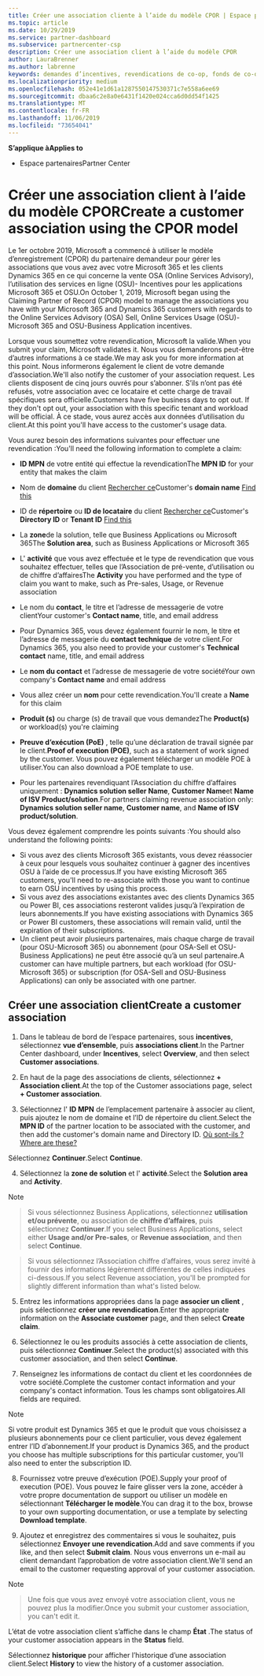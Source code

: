 ```yaml
---
title: Créer une association cliente à l’aide du modèle CPOR | Espace partenaires
ms.topic: article
ms.date: 10/29/2019
ms.service: partner-dashboard
ms.subservice: partnercenter-csp
description: Créer une association client à l’aide du modèle CPOR
author: LauraBrenner
ms.author: labrenne
keywords: demandes d’incentives, revendications de co-op, fonds de co-op, OSU, OSA, ISV, Association de revenus
ms.localizationpriority: medium
ms.openlocfilehash: 052e41e1d61a1287550147530371c7e558a6ee69
ms.sourcegitcommit: dbaa6c2e8a0e6431f1420e024cca6d0dd54f1425
ms.translationtype: MT
ms.contentlocale: fr-FR
ms.lasthandoff: 11/06/2019
ms.locfileid: "73654041"
---
```

<span data-ttu-id="417b3-104">**S’applique à**</span><span class="sxs-lookup"><span data-stu-id="417b3-104">**Applies to**</span></span>

-  <span data-ttu-id="417b3-105">Espace partenaires</span><span class="sxs-lookup"><span data-stu-id="417b3-105">Partner Center</span></span>

# <a name="create-a-customer-association-using-the-cpor-model"></a><span data-ttu-id="417b3-106">Créer une association client à l’aide du modèle CPOR</span><span class="sxs-lookup"><span data-stu-id="417b3-106">Create a customer association using the CPOR model</span></span>

<span data-ttu-id="417b3-107">Le 1er octobre 2019, Microsoft a commencé à utiliser le modèle d’enregistrement (CPOR) du partenaire demandeur pour gérer les associations que vous avez avec votre Microsoft 365 et les clients Dynamics 365 en ce qui concerne la vente OSA (Online Services Advisory), l’utilisation des services en ligne (OSU)- Incentives pour les applications Microsoft 365 et OSU.</span><span class="sxs-lookup"><span data-stu-id="417b3-107">On October 1, 2019, Microsoft began using the Claiming Partner of Record (CPOR) model to manage the associations you have with your Microsoft 365 and Dynamics 365 customers with regards to the Online Services Advisory (OSA) Sell, Online Services Usage (OSU)-Microsoft 365 and OSU-Business Application incentives.</span></span>

<span data-ttu-id="417b3-108">Lorsque vous soumettez votre revendication, Microsoft la valide.</span><span class="sxs-lookup"><span data-stu-id="417b3-108">When you submit your claim, Microsoft validates it.</span></span> <span data-ttu-id="417b3-109">Nous vous demanderons peut-être d’autres informations à ce stade.</span><span class="sxs-lookup"><span data-stu-id="417b3-109">We may ask you for more information at this point.</span></span> <span data-ttu-id="417b3-110">Nous informerons également le client de votre demande d’association.</span><span class="sxs-lookup"><span data-stu-id="417b3-110">We'll also notify the customer of your association request.</span></span> <span data-ttu-id="417b3-111">Les clients disposent de cinq jours ouvrés pour s’abonner. S’ils n’ont pas été refusés, votre association avec ce locataire et cette charge de travail spécifiques sera officielle.</span><span class="sxs-lookup"><span data-stu-id="417b3-111">Customers have five business days to opt out. If they don't opt out, your association with this specific tenant and workload will be official.</span></span> <span data-ttu-id="417b3-112">À ce stade, vous aurez accès aux données d’utilisation du client.</span><span class="sxs-lookup"><span data-stu-id="417b3-112">At this point you'll have access to the customer's usage data.</span></span> 

<span data-ttu-id="417b3-113">Vous aurez besoin des informations suivantes pour effectuer une revendication :</span><span class="sxs-lookup"><span data-stu-id="417b3-113">You'll need the following information to complete a claim:</span></span>

- <span data-ttu-id="417b3-114">**ID MPN** de votre entité qui effectue la revendication</span><span class="sxs-lookup"><span data-stu-id="417b3-114">The **MPN ID** for your entity that makes the claim</span></span>

- <span data-ttu-id="417b3-115">Nom de **domaine** du client [Rechercher ce](https://docs.microsoft.com/partner-center/find-customer-domain-name)</span><span class="sxs-lookup"><span data-stu-id="417b3-115">Customer's **domain name** [Find this](https://docs.microsoft.com/partner-center/find-customer-domain-name)</span></span>

- <span data-ttu-id="417b3-116">ID de **répertoire** ou **ID de locataire** du client [Rechercher ce](https://docs.microsoft.com/partner-center/find-customer-domain-name)</span><span class="sxs-lookup"><span data-stu-id="417b3-116">Customer's **Directory ID** or **Tenant ID** [Find this](https://docs.microsoft.com/partner-center/find-customer-domain-name)</span></span>

- <span data-ttu-id="417b3-117">La **zone**de la solution, telle que Business Applications ou Microsoft 365</span><span class="sxs-lookup"><span data-stu-id="417b3-117">The **Solution area**, such as Business Applications or Microsoft 365</span></span>

- <span data-ttu-id="417b3-118">L' **activité** que vous avez effectuée et le type de revendication que vous souhaitez effectuer, telles que l’Association de pré-vente, d’utilisation ou de chiffre d’affaires</span><span class="sxs-lookup"><span data-stu-id="417b3-118">The **Activity** you have performed and the type of claim you want to make, such as Pre-sales, Usage, or Revenue association</span></span>

- <span data-ttu-id="417b3-119">Le nom du **contact**, le titre et l’adresse de messagerie de votre client</span><span class="sxs-lookup"><span data-stu-id="417b3-119">Your customer's **Contact name**, title, and email address</span></span>

- <span data-ttu-id="417b3-120">Pour Dynamics 365, vous devez également fournir le nom, le titre et l’adresse de messagerie du **contact technique** de votre client.</span><span class="sxs-lookup"><span data-stu-id="417b3-120">For Dynamics 365, you also need to provide your customer's **Technical contact** name, title, and email address</span></span>

- <span data-ttu-id="417b3-121">Le **nom du contact** et l’adresse de messagerie de votre société</span><span class="sxs-lookup"><span data-stu-id="417b3-121">Your own company's **Contact name** and email address</span></span>

- <span data-ttu-id="417b3-122">Vous allez créer un **nom** pour cette revendication.</span><span class="sxs-lookup"><span data-stu-id="417b3-122">You'll create a **Name** for this claim</span></span>

- <span data-ttu-id="417b3-123">**Produit (s)** ou charge (s) de travail que vous demandez</span><span class="sxs-lookup"><span data-stu-id="417b3-123">The **Product(s)** or workload(s) you're claiming</span></span>

- <span data-ttu-id="417b3-124">**Preuve d’exécution (PoE)** , telle qu’une déclaration de travail signée par le client.</span><span class="sxs-lookup"><span data-stu-id="417b3-124">**Proof of execution (POE)**, such as a statement of work signed by the customer.</span></span> <span data-ttu-id="417b3-125">Vous pouvez également télécharger un modèle POE à utiliser.</span><span class="sxs-lookup"><span data-stu-id="417b3-125">You can also download a POE template to use.</span></span>

- <span data-ttu-id="417b3-126">Pour les partenaires revendiquant l’Association du chiffre d’affaires uniquement : **Dynamics solution seller Name**, **Customer Name**et **Name of ISV Product/solution**.</span><span class="sxs-lookup"><span data-stu-id="417b3-126">For partners claiming revenue association only: **Dynamics solution seller name**, **Customer name**, and **Name of ISV product/solution**.</span></span> 

<span data-ttu-id="417b3-127">Vous devez également comprendre les points suivants :</span><span class="sxs-lookup"><span data-stu-id="417b3-127">You should also understand the following points:</span></span>
- <span data-ttu-id="417b3-128">Si vous avez des clients Microsoft 365 existants, vous devez réassocier à ceux pour lesquels vous souhaitez continuer à gagner des incentives OSU à l’aide de ce processus.</span><span class="sxs-lookup"><span data-stu-id="417b3-128">If you have existing Microsoft 365 customers, you'll need to re-associate with those you want to continue to earn OSU incentives by using this process.</span></span>
- <span data-ttu-id="417b3-129">Si vous avez des associations existantes avec des clients Dynamics 365 ou Power BI, ces associations resteront valides jusqu’à l’expiration de leurs abonnements.</span><span class="sxs-lookup"><span data-stu-id="417b3-129">If you have existing associations with Dynamics 365 or Power BI customers, these associations will remain valid, until the expiration of their subscriptions.</span></span>
- <span data-ttu-id="417b3-130">Un client peut avoir plusieurs partenaires, mais chaque charge de travail (pour OSU-Microsoft 365) ou abonnement (pour OSA-Sell et OSU-Business Applications) ne peut être associé qu’à un seul partenaire.</span><span class="sxs-lookup"><span data-stu-id="417b3-130">A customer can have multiple partners, but each workload (for OSU-Microsoft 365) or subscription (for OSA-Sell and OSU-Business Applications) can only be associated with one partner.</span></span>

## <a name="create-a-customer-association"></a><span data-ttu-id="417b3-131">Créer une association client</span><span class="sxs-lookup"><span data-stu-id="417b3-131">Create a customer association</span></span>
1.  <span data-ttu-id="417b3-132">Dans le tableau de bord de l’espace partenaires, sous **incentives**, sélectionnez **vue d’ensemble**, puis **associations client**.</span><span class="sxs-lookup"><span data-stu-id="417b3-132">In the Partner Center dashboard, under **Incentives**, select **Overview**, and then select **Customer associations**.</span></span> 

2.  <span data-ttu-id="417b3-133">En haut de la page des associations de clients, sélectionnez **+ Association client**.</span><span class="sxs-lookup"><span data-stu-id="417b3-133">At the top of the Customer associations page, select **+ Customer association**.</span></span>

3.  <span data-ttu-id="417b3-134">Sélectionnez l' **ID MPN** de l’emplacement partenaire à associer au client, puis ajoutez le nom de domaine et l’ID de répertoire du client.</span><span class="sxs-lookup"><span data-stu-id="417b3-134">Select the **MPN ID** of the partner location to be associated with the customer, and then add the customer's domain name and Directory ID.</span></span> [<span data-ttu-id="417b3-135">Où sont-ils ?</span><span class="sxs-lookup"><span data-stu-id="417b3-135">Where are these?</span></span>](https://docs.microsoft.com/partner-center/find-customer-domain-name)

<span data-ttu-id="417b3-136">Sélectionnez **Continuer**.</span><span class="sxs-lookup"><span data-stu-id="417b3-136">Select **Continue**.</span></span>

4.  <span data-ttu-id="417b3-137">Sélectionnez la **zone de solution** et l' **activité**.</span><span class="sxs-lookup"><span data-stu-id="417b3-137">Select the **Solution area** and **Activity**.</span></span> 

>[!Note]

><span data-ttu-id="417b3-138">Si vous sélectionnez Business Applications, sélectionnez **utilisation et/ou prévente**, ou association de **chiffre d’affaires**, puis sélectionnez **Continuer**.</span><span class="sxs-lookup"><span data-stu-id="417b3-138">If you select Business Applications, select either **Usage and/or Pre-sales**, or **Revenue association**, and then select **Continue**.</span></span> 

><span data-ttu-id="417b3-139">Si vous sélectionnez l’Association chiffre d’affaires, vous serez invité à fournir des informations légèrement différentes de celles indiquées ci-dessous.</span><span class="sxs-lookup"><span data-stu-id="417b3-139">If you select Revenue association, you'll be prompted for slightly different information than what's listed below.</span></span> 

5.  <span data-ttu-id="417b3-140">Entrez les informations appropriées dans la page **associer un client** , puis sélectionnez **créer une revendication**.</span><span class="sxs-lookup"><span data-stu-id="417b3-140">Enter the appropriate information on the **Associate customer** page, and then select **Create claim**.</span></span>

6.  <span data-ttu-id="417b3-141">Sélectionnez le ou les produits associés à cette association de clients, puis sélectionnez **Continuer**.</span><span class="sxs-lookup"><span data-stu-id="417b3-141">Select the product(s) associated with this customer association, and then select **Continue**.</span></span>

7.  <span data-ttu-id="417b3-142">Renseignez les informations de contact du client et les coordonnées de votre société.</span><span class="sxs-lookup"><span data-stu-id="417b3-142">Complete the customer contact information and your company's contact information.</span></span> <span data-ttu-id="417b3-143">Tous les champs sont obligatoires.</span><span class="sxs-lookup"><span data-stu-id="417b3-143">All fields are required.</span></span> 

>[!Note]

<span data-ttu-id="417b3-144">Si votre produit est Dynamics 365 et que le produit que vous choisissez a plusieurs abonnements pour ce client particulier, vous devez également entrer l’ID d’abonnement.</span><span class="sxs-lookup"><span data-stu-id="417b3-144">If your product is Dynamics 365, and the product you choose has multiple subscriptions for this particular customer, you'll also need to enter the subscription ID.</span></span>

8.  <span data-ttu-id="417b3-145">Fournissez votre preuve d’exécution (POE).</span><span class="sxs-lookup"><span data-stu-id="417b3-145">Supply your proof of execution (POE).</span></span> <span data-ttu-id="417b3-146">Vous pouvez le faire glisser vers la zone, accéder à votre propre documentation de support ou utiliser un modèle en sélectionnant **Télécharger le modèle**.</span><span class="sxs-lookup"><span data-stu-id="417b3-146">You can drag it to the box, browse to your own supporting documentation, or use a template by selecting **Download template**.</span></span> 

9.  <span data-ttu-id="417b3-147">Ajoutez et enregistrez des commentaires si vous le souhaitez, puis sélectionnez **Envoyer une revendication**.</span><span class="sxs-lookup"><span data-stu-id="417b3-147">Add and save comments if you like, and then select **Submit claim**.</span></span> <span data-ttu-id="417b3-148">Nous vous enverrons un e-mail au client demandant l’approbation de votre association client.</span><span class="sxs-lookup"><span data-stu-id="417b3-148">We'll send an email to the customer requesting approval of your customer association.</span></span> 

>[!NOTE]

><span data-ttu-id="417b3-149">Une fois que vous avez envoyé votre association client, vous ne pouvez plus la modifier.</span><span class="sxs-lookup"><span data-stu-id="417b3-149">Once you submit your customer association, you can't edit it.</span></span> 

<span data-ttu-id="417b3-150">L’état de votre association client s’affiche dans le champ **État** .</span><span class="sxs-lookup"><span data-stu-id="417b3-150">The status of your customer association appears in the **Status** field.</span></span> 

<span data-ttu-id="417b3-151">Sélectionnez **historique** pour afficher l’historique d’une association client.</span><span class="sxs-lookup"><span data-stu-id="417b3-151">Select **History** to view the history of a customer association.</span></span>
